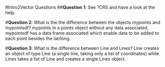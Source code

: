 #Intro2Vector Questions
##**Question 1**: See ?CRS and have a look at the help.

#**Question 2**: What is the the difference between the objects mypoints and mypointsdf?
mypoints in a points object without any data associated, mypointsdf has a data frame associated which enable data to be added to each point besides the lat/long.

#**Question 3**: What is the difference between Line and Lines?
Line creates an object of type Line (a single line, taking only a list of coordinates) while Lines takes a list of Line and creates a single Lines object.